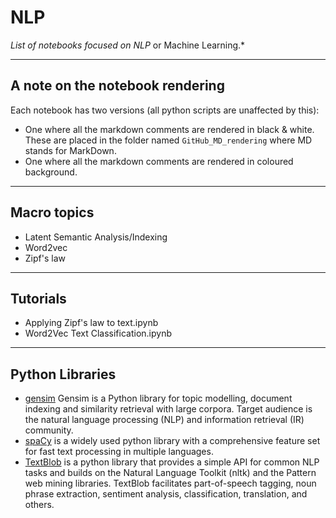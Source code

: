 # NLP
*List of notebooks focused on NLP* or Machine Learning.*
***

## A note on the notebook rendering
Each notebook has two versions (all python scripts are unaffected by this):
- One where all the markdown comments are rendered in black & white. These are placed in the folder named `GitHub_MD_rendering` where MD stands for MarkDown.
- One where all the markdown comments are rendered in coloured background.
***

## Macro topics
- Latent Semantic Analysis/Indexing
- Word2vec
- Zipf's law
***

## Tutorials
- Applying Zipf's law to text.ipynb
- Word2Vec Text Classification.ipynb
***


## Python Libraries
- [gensim](https://pypi.org/project/gensim/) Gensim is a Python library for topic modelling, document indexing and similarity retrieval with large corpora. Target audience is the natural language processing (NLP) and information retrieval (IR) community.
- [spaCy](https://spacy.io/) is a widely used python library with a comprehensive feature set for fast text processing in multiple languages.
 - [TextBlob](https://textblob.readthedocs.io/en/dev/) is a python library that provides a simple API for common NLP tasks and builds on the Natural Language Toolkit (nltk) and the Pattern web mining libraries. TextBlob facilitates part-of-speech tagging, noun phrase extraction, sentiment analysis, classification, translation, and others.

